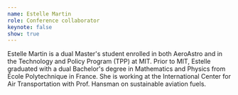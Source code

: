 ```yaml
---
name: Estelle Martin
role: Conference collaborator
keynote: false
show: true
---
```


Estelle Martin is a dual Master's student enrolled in both AeroAstro and in the Technology and Policy Program (TPP) at MIT. Prior to MIT, Estelle graduated with a dual Bachelor's degree in Mathematics and Physics from École Polytechnique in France. She is working at the International Center for Air Transportation with Prof. Hansman on sustainable aviation fuels.
